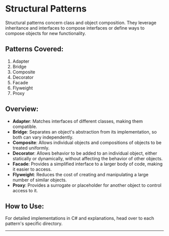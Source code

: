 # Structural Patterns

Structural patterns concern class and object composition. They leverage inheritance and interfaces to compose interfaces or define ways to compose objects for new functionality.

## Patterns Covered:

1. Adapter
2. Bridge
3. Composite
4. Decorator
5. Facade
6. Flyweight
7. Proxy

## Overview:

- **Adapter**: Matches interfaces of different classes, making them compatible.
- **Bridge**: Separates an object's abstraction from its implementation, so both can vary independently.
- **Composite**: Allows individual objects and compositions of objects to be treated uniformly.
- **Decorator**: Allows behavior to be added to an individual object, either statically or dynamically, without affecting the behavior of other objects.
- **Facade**: Provides a simplified interface to a larger body of code, making it easier to access.
- **Flyweight**: Reduces the cost of creating and manipulating a large number of similar objects.
- **Proxy**: Provides a surrogate or placeholder for another object to control access to it.

## How to Use:

For detailed implementations in C# and explanations, head over to each pattern's specific directory.

---

